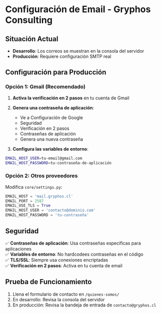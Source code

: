 # Configuración de Email - Gryphos Consulting

## Situación Actual
- **Desarrollo**: Los correos se muestran en la consola del servidor
- **Producción**: Requiere configuración SMTP real

## Configuración para Producción

### Opción 1: Gmail (Recomendado)

1. **Activa la verificación en 2 pasos** en tu cuenta de Gmail
2. **Genera una contraseña de aplicación**:
   - Ve a Configuración de Google
   - Seguridad
   - Verificación en 2 pasos
   - Contraseñas de aplicación
   - Genera una nueva contraseña

3. **Configura las variables de entorno**:
```bash
EMAIL_HOST_USER=tu-email@gmail.com
EMAIL_HOST_PASSWORD=tu-contraseña-de-aplicación
```

### Opción 2: Otros proveedores

Modifica `core/settings.py`:
```python
EMAIL_HOST = 'mail.gryphos.cl'
EMAIL_PORT = 2587
EMAIL_USE_TLS = True
EMAIL_HOST_USER = 'contacto@dominio.com'
EMAIL_HOST_PASSWORD = 'tu-contraseña'
```

## Seguridad

✅ **Contraseñas de aplicación**: Usa contraseñas específicas para aplicaciones  
✅ **Variables de entorno**: No hardcodees contraseñas en el código  
✅ **TLS/SSL**: Siempre usa conexiones encriptadas  
✅ **Verificación en 2 pasos**: Activa en tu cuenta de email  

## Prueba de Funcionamiento

1. Llena el formulario de contacto en `/quienes-somos/`
2. En desarrollo: Revisa la consola del servidor
3. En producción: Revisa la bandeja de entrada de `contacto@gryphos.cl` 